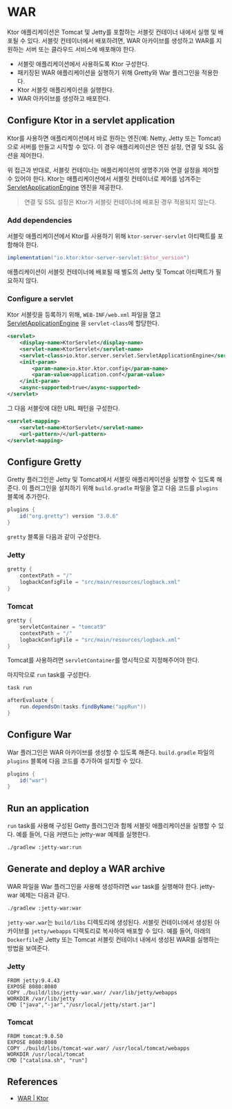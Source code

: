 # WAR

Ktor 애플리케이션은 Tomcat 및 Jetty를 포함하는 서블릿 컨테이너 내에서 실행 및 배포될 수 있다. 서블릿 컨테이너에서 배포하려면, WAR 아카이브를 생성하고 WAR를 지원하는 서버 또는 클라우드 서비스에
배포해야 한다.

- 서블릿 애플리케이션에서 사용하도록 Ktor 구성한다.
- 패키징된 WAR 애플리케이션을 실행하기 위해 Gretty와 War 플러그인을 적용한다.
- Ktor 서블릿 애플리케이션을 실행한다.
- WAR 아카이브를 생성하고 배포한다.

## **Configure Ktor in a servlet application**

Ktor를 사용하면 애플리케이션에서 바로 원하는 엔진(예: Netty, Jetty 또는 Tomcat)으로 서버를 만들고 시작할 수 있다. 이 경우 애플리케이션은 엔진 설정, 연결 및 SSL 옵션을 제어한다.

위 접근과 반대로, 서블릿 컨테이너는 애플리케이션의 생명주기와 연결 설정을 제어할 수 있어야 한다. Ktor는 애플리케이션에서 서블릿 컨테이너로 제어를
넘겨주는 [ServletApplicationEngine](https://api.ktor.io/ktor-server/ktor-server-servlet/ktor-server-servlet/io.ktor.server.servlet/-servlet-application-engine/index.html)
엔진을 제공한다.

> 연결 및 SSL 설정은 Ktor가 서블릿 컨테이너에 배포된 경우 적용되지 않는다.
>

### **Add dependencies**

서블릿 애플리케이션에서 Ktor를 사용하기 위해 `ktor-server-servlet` 아티팩트를 포함해야 한다.

```groovy
implementation("io.ktor:ktor-server-servlet:$ktor_version")
```

애플리케이션이 서블릿 컨테이너에 배포될 때 별도의 Jetty 및 Tomcat 아티팩트가 필요하지 않다.

### **Configure a servlet**

Ktor 서블릿을 등록하기 위해, `WEB-INF/web.xml` 파일을
열고 [ServletApplicationEngine](https://api.ktor.io/ktor-server/ktor-server-servlet/ktor-server-servlet/io.ktor.server.servlet/-servlet-application-engine/index.html)
을 `servlet-class`에 할당한다.

```xml
<servlet>
    <display-name>KtorServlet</display-name>
    <servlet-name>KtorServlet</servlet-name>
    <servlet-class>io.ktor.server.servlet.ServletApplicationEngine</servlet-class>
    <init-param>
        <param-name>io.ktor.ktor.config</param-name>
        <param-value>application.conf</param-value>
    </init-param>
    <async-supported>true</async-supported>
</servlet>
```

그 다음 서블릿에 대한 URL 패턴을 구성한다.

```xml
<servlet-mapping>
    <servlet-name>KtorServlet</servlet-name>
    <url-pattern>/</url-pattern>
</servlet-mapping>
```

## **Configure Gretty**

Gretty 플러그인은 Jetty 및 Tomcat에서 서블릿 애플리케이션을 실행할 수 있도록 해준다. 이 플러그인을 설치하기 위해 `build.gradle` 파일을 열고 다음 코드를 `plugins` 블록에
추가한다.

```groovy
plugins {
    id("org.gretty") version "3.0.6"
}
```

`gretty` 블록을 다음과 같이 구성한다.

### Jetty

```groovy
gretty {
    contextPath = "/"
    logbackConfigFile = "src/main/resources/logback.xml"
}
```

### Tomcat

```groovy
gretty {
    servletContainer = "tomcat9"
    contextPath = "/"
    logbackConfigFile = "src/main/resources/logback.xml"
}
```

Tomcat를 사용하려면 `servletContainer`를 명시적으로 지정해주어야 한다.

마지막으로 `run` task를 구성한다.

```groovy
task run

afterEvaluate {
    run.dependsOn(tasks.findByName("appRun"))
}
```

## **Configure War**

War 플러그인은 WAR 아카이브를 생성할 수 있도록 해준다. `build.gradle` 파일의 `plugins` 블록에 다음 코드를 추가하여 설치할 수 있다.

```groovy
plugins {
    id("war")
}
```

## **Run an application**

`run` task를 사용해 구성된 Getty 플러그인과 함께 서블릿 애플리케이션을 실행할 수 있다. 예를 들어, 다음 커맨드는 jetty-war 예제를 실행한다.

```bash
./gradlew :jetty-war:run
```

## **Generate and deploy a WAR archive**

WAR 파일을 War 플러그인을 사용해 생성하려면 `war` task를 실행해야 한다. jetty-war 예제는 다음과 같다.

```bash
./gradlew :jetty-war:war
```

`jetty-war.war`는 `build/libs` 디렉토리에 생성된다. 서블릿 컨테이너에서 생성된 아카이브를 `jetty/webapps` 디렉토리로 복사하여 배포할 수 있다. 예를 들어,
아래의 `Dockerfile`은 Jetty 또는 Tomcat 서블릿 컨테이너 내에서 생성된 WAR를 실행하는 방법을 보여준다.

### Jetty

```docker
FROM jetty:9.4.43
EXPOSE 8080:8080
COPY ./build/libs/jetty-war.war/ /var/lib/jetty/webapps
WORKDIR /var/lib/jetty
CMD ["java","-jar","/usr/local/jetty/start.jar"]
```

### Tomcat

```docker
FROM tomcat:9.0.50
EXPOSE 8080:8080
COPY ./build/libs/tomcat-war.war/ /usr/local/tomcat/webapps
WORKDIR /usr/local/tomcat
CMD ["catalina.sh", "run"]
```

## References

* [WAR | Ktor](https://ktor.io/docs/war.html#run)